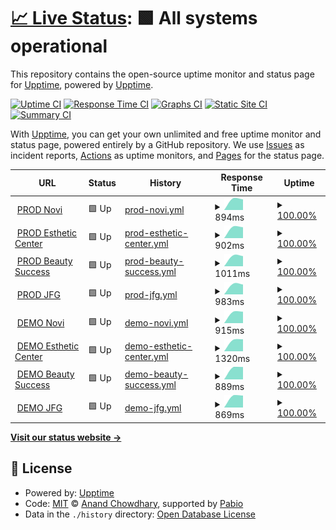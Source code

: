 # [📈 Live Status](https://upptime.github.io/upptime): <!--live status--> **🟩 All systems operational**

This repository contains the open-source uptime monitor and status page for [Upptime](https://upptime.js.org), powered by [Upptime](https://github.com/upptime/upptime).

[![Uptime CI](https://github.com/fr-cleonet/novi-uptime/workflows/Uptime%20CI/badge.svg)](https://github.com/fr-cleonet/novi-uptime/actions?query=workflow%3A%22Uptime+CI%22)
[![Response Time CI](https://github.com/fr-cleonet/novi-uptime/workflows/Response%20Time%20CI/badge.svg)](https://github.com/fr-cleonet/novi-uptime/actions?query=workflow%3A%22Response+Time+CI%22)
[![Graphs CI](https://github.com/fr-cleonet/novi-uptime/workflows/Graphs%20CI/badge.svg)](https://github.com/fr-cleonet/novi-uptime/actions?query=workflow%3A%22Graphs+CI%22)
[![Static Site CI](https://github.com/fr-cleonet/novi-uptime/workflows/Static%20Site%20CI/badge.svg)](https://github.com/fr-cleonet/novi-uptime/actions?query=workflow%3A%22Static+Site+CI%22)
[![Summary CI](https://github.com/fr-cleonet/novi-uptime/workflows/Summary%20CI/badge.svg)](https://github.com/fr-cleonet/novi-uptime/actions?query=workflow%3A%22Summary+CI%22)

With [Upptime](https://upptime.js.org), you can get your own unlimited and free uptime monitor and status page, powered entirely by a GitHub repository. We use [Issues](https://github.com/upptime/upptime/issues) as incident reports, [Actions](https://github.com/fr-cleonet/novi-uptime/actions) as uptime monitors, and [Pages](https://upptime.github.io/upptime) for the status page.

<!--start: status pages-->
<!-- This summary is generated by Upptime (https://github.com/upptime/upptime) -->
<!-- Do not edit this manually, your changes will be overwritten -->
<!-- prettier-ignore -->
| URL | Status | History | Response Time | Uptime |
| --- | ------ | ------- | ------------- | ------ |
| <img alt="" src="https://icons.duckduckgo.com/ip3/groupe-novi-intra.cleonet.fr.ico" height="13"> [PROD Novi](https://groupe-novi-intra.cleonet.fr) | 🟩 Up | [prod-novi.yml](https://github.com/fr-cleonet/novi-uptime/commits/HEAD/history/prod-novi.yml) | <details><summary><img alt="Response time graph" src="./graphs/prod-novi/response-time-week.png" height="20"> 894ms</summary><br><a href="https://fr-cleonet.github.io/novi-uptime/history/prod-novi"><img alt="Response time 894" src="https://img.shields.io/endpoint?url=https%3A%2F%2Fraw.githubusercontent.com%2Ffr-cleonet%2Fnovi-uptime%2FHEAD%2Fapi%2Fprod-novi%2Fresponse-time.json"></a><br><a href="https://fr-cleonet.github.io/novi-uptime/history/prod-novi"><img alt="24-hour response time 894" src="https://img.shields.io/endpoint?url=https%3A%2F%2Fraw.githubusercontent.com%2Ffr-cleonet%2Fnovi-uptime%2FHEAD%2Fapi%2Fprod-novi%2Fresponse-time-day.json"></a><br><a href="https://fr-cleonet.github.io/novi-uptime/history/prod-novi"><img alt="7-day response time 894" src="https://img.shields.io/endpoint?url=https%3A%2F%2Fraw.githubusercontent.com%2Ffr-cleonet%2Fnovi-uptime%2FHEAD%2Fapi%2Fprod-novi%2Fresponse-time-week.json"></a><br><a href="https://fr-cleonet.github.io/novi-uptime/history/prod-novi"><img alt="30-day response time 894" src="https://img.shields.io/endpoint?url=https%3A%2F%2Fraw.githubusercontent.com%2Ffr-cleonet%2Fnovi-uptime%2FHEAD%2Fapi%2Fprod-novi%2Fresponse-time-month.json"></a><br><a href="https://fr-cleonet.github.io/novi-uptime/history/prod-novi"><img alt="1-year response time 894" src="https://img.shields.io/endpoint?url=https%3A%2F%2Fraw.githubusercontent.com%2Ffr-cleonet%2Fnovi-uptime%2FHEAD%2Fapi%2Fprod-novi%2Fresponse-time-year.json"></a></details> | <details><summary><a href="https://fr-cleonet.github.io/novi-uptime/history/prod-novi">100.00%</a></summary><a href="https://fr-cleonet.github.io/novi-uptime/history/prod-novi"><img alt="All-time uptime 100.00%" src="https://img.shields.io/endpoint?url=https%3A%2F%2Fraw.githubusercontent.com%2Ffr-cleonet%2Fnovi-uptime%2FHEAD%2Fapi%2Fprod-novi%2Fuptime.json"></a><br><a href="https://fr-cleonet.github.io/novi-uptime/history/prod-novi"><img alt="24-hour uptime 100.00%" src="https://img.shields.io/endpoint?url=https%3A%2F%2Fraw.githubusercontent.com%2Ffr-cleonet%2Fnovi-uptime%2FHEAD%2Fapi%2Fprod-novi%2Fuptime-day.json"></a><br><a href="https://fr-cleonet.github.io/novi-uptime/history/prod-novi"><img alt="7-day uptime 100.00%" src="https://img.shields.io/endpoint?url=https%3A%2F%2Fraw.githubusercontent.com%2Ffr-cleonet%2Fnovi-uptime%2FHEAD%2Fapi%2Fprod-novi%2Fuptime-week.json"></a><br><a href="https://fr-cleonet.github.io/novi-uptime/history/prod-novi"><img alt="30-day uptime 100.00%" src="https://img.shields.io/endpoint?url=https%3A%2F%2Fraw.githubusercontent.com%2Ffr-cleonet%2Fnovi-uptime%2FHEAD%2Fapi%2Fprod-novi%2Fuptime-month.json"></a><br><a href="https://fr-cleonet.github.io/novi-uptime/history/prod-novi"><img alt="1-year uptime 100.00%" src="https://img.shields.io/endpoint?url=https%3A%2F%2Fraw.githubusercontent.com%2Ffr-cleonet%2Fnovi-uptime%2FHEAD%2Fapi%2Fprod-novi%2Fuptime-year.json"></a></details>
| <img alt="" src="https://icons.duckduckgo.com/ip3/estheticcenter-intra.cleonet.fr.ico" height="13"> [PROD Esthetic Center](https://estheticcenter-intra.cleonet.fr) | 🟩 Up | [prod-esthetic-center.yml](https://github.com/fr-cleonet/novi-uptime/commits/HEAD/history/prod-esthetic-center.yml) | <details><summary><img alt="Response time graph" src="./graphs/prod-esthetic-center/response-time-week.png" height="20"> 902ms</summary><br><a href="https://fr-cleonet.github.io/novi-uptime/history/prod-esthetic-center"><img alt="Response time 902" src="https://img.shields.io/endpoint?url=https%3A%2F%2Fraw.githubusercontent.com%2Ffr-cleonet%2Fnovi-uptime%2FHEAD%2Fapi%2Fprod-esthetic-center%2Fresponse-time.json"></a><br><a href="https://fr-cleonet.github.io/novi-uptime/history/prod-esthetic-center"><img alt="24-hour response time 902" src="https://img.shields.io/endpoint?url=https%3A%2F%2Fraw.githubusercontent.com%2Ffr-cleonet%2Fnovi-uptime%2FHEAD%2Fapi%2Fprod-esthetic-center%2Fresponse-time-day.json"></a><br><a href="https://fr-cleonet.github.io/novi-uptime/history/prod-esthetic-center"><img alt="7-day response time 902" src="https://img.shields.io/endpoint?url=https%3A%2F%2Fraw.githubusercontent.com%2Ffr-cleonet%2Fnovi-uptime%2FHEAD%2Fapi%2Fprod-esthetic-center%2Fresponse-time-week.json"></a><br><a href="https://fr-cleonet.github.io/novi-uptime/history/prod-esthetic-center"><img alt="30-day response time 902" src="https://img.shields.io/endpoint?url=https%3A%2F%2Fraw.githubusercontent.com%2Ffr-cleonet%2Fnovi-uptime%2FHEAD%2Fapi%2Fprod-esthetic-center%2Fresponse-time-month.json"></a><br><a href="https://fr-cleonet.github.io/novi-uptime/history/prod-esthetic-center"><img alt="1-year response time 902" src="https://img.shields.io/endpoint?url=https%3A%2F%2Fraw.githubusercontent.com%2Ffr-cleonet%2Fnovi-uptime%2FHEAD%2Fapi%2Fprod-esthetic-center%2Fresponse-time-year.json"></a></details> | <details><summary><a href="https://fr-cleonet.github.io/novi-uptime/history/prod-esthetic-center">100.00%</a></summary><a href="https://fr-cleonet.github.io/novi-uptime/history/prod-esthetic-center"><img alt="All-time uptime 100.00%" src="https://img.shields.io/endpoint?url=https%3A%2F%2Fraw.githubusercontent.com%2Ffr-cleonet%2Fnovi-uptime%2FHEAD%2Fapi%2Fprod-esthetic-center%2Fuptime.json"></a><br><a href="https://fr-cleonet.github.io/novi-uptime/history/prod-esthetic-center"><img alt="24-hour uptime 100.00%" src="https://img.shields.io/endpoint?url=https%3A%2F%2Fraw.githubusercontent.com%2Ffr-cleonet%2Fnovi-uptime%2FHEAD%2Fapi%2Fprod-esthetic-center%2Fuptime-day.json"></a><br><a href="https://fr-cleonet.github.io/novi-uptime/history/prod-esthetic-center"><img alt="7-day uptime 100.00%" src="https://img.shields.io/endpoint?url=https%3A%2F%2Fraw.githubusercontent.com%2Ffr-cleonet%2Fnovi-uptime%2FHEAD%2Fapi%2Fprod-esthetic-center%2Fuptime-week.json"></a><br><a href="https://fr-cleonet.github.io/novi-uptime/history/prod-esthetic-center"><img alt="30-day uptime 100.00%" src="https://img.shields.io/endpoint?url=https%3A%2F%2Fraw.githubusercontent.com%2Ffr-cleonet%2Fnovi-uptime%2FHEAD%2Fapi%2Fprod-esthetic-center%2Fuptime-month.json"></a><br><a href="https://fr-cleonet.github.io/novi-uptime/history/prod-esthetic-center"><img alt="1-year uptime 100.00%" src="https://img.shields.io/endpoint?url=https%3A%2F%2Fraw.githubusercontent.com%2Ffr-cleonet%2Fnovi-uptime%2FHEAD%2Fapi%2Fprod-esthetic-center%2Fuptime-year.json"></a></details>
| <img alt="" src="https://icons.duckduckgo.com/ip3/beautysuccess-intra.cleonet.fr.ico" height="13"> [PROD Beauty Success](https://beautysuccess-intra.cleonet.fr) | 🟩 Up | [prod-beauty-success.yml](https://github.com/fr-cleonet/novi-uptime/commits/HEAD/history/prod-beauty-success.yml) | <details><summary><img alt="Response time graph" src="./graphs/prod-beauty-success/response-time-week.png" height="20"> 1011ms</summary><br><a href="https://fr-cleonet.github.io/novi-uptime/history/prod-beauty-success"><img alt="Response time 1011" src="https://img.shields.io/endpoint?url=https%3A%2F%2Fraw.githubusercontent.com%2Ffr-cleonet%2Fnovi-uptime%2FHEAD%2Fapi%2Fprod-beauty-success%2Fresponse-time.json"></a><br><a href="https://fr-cleonet.github.io/novi-uptime/history/prod-beauty-success"><img alt="24-hour response time 1011" src="https://img.shields.io/endpoint?url=https%3A%2F%2Fraw.githubusercontent.com%2Ffr-cleonet%2Fnovi-uptime%2FHEAD%2Fapi%2Fprod-beauty-success%2Fresponse-time-day.json"></a><br><a href="https://fr-cleonet.github.io/novi-uptime/history/prod-beauty-success"><img alt="7-day response time 1011" src="https://img.shields.io/endpoint?url=https%3A%2F%2Fraw.githubusercontent.com%2Ffr-cleonet%2Fnovi-uptime%2FHEAD%2Fapi%2Fprod-beauty-success%2Fresponse-time-week.json"></a><br><a href="https://fr-cleonet.github.io/novi-uptime/history/prod-beauty-success"><img alt="30-day response time 1011" src="https://img.shields.io/endpoint?url=https%3A%2F%2Fraw.githubusercontent.com%2Ffr-cleonet%2Fnovi-uptime%2FHEAD%2Fapi%2Fprod-beauty-success%2Fresponse-time-month.json"></a><br><a href="https://fr-cleonet.github.io/novi-uptime/history/prod-beauty-success"><img alt="1-year response time 1011" src="https://img.shields.io/endpoint?url=https%3A%2F%2Fraw.githubusercontent.com%2Ffr-cleonet%2Fnovi-uptime%2FHEAD%2Fapi%2Fprod-beauty-success%2Fresponse-time-year.json"></a></details> | <details><summary><a href="https://fr-cleonet.github.io/novi-uptime/history/prod-beauty-success">100.00%</a></summary><a href="https://fr-cleonet.github.io/novi-uptime/history/prod-beauty-success"><img alt="All-time uptime 100.00%" src="https://img.shields.io/endpoint?url=https%3A%2F%2Fraw.githubusercontent.com%2Ffr-cleonet%2Fnovi-uptime%2FHEAD%2Fapi%2Fprod-beauty-success%2Fuptime.json"></a><br><a href="https://fr-cleonet.github.io/novi-uptime/history/prod-beauty-success"><img alt="24-hour uptime 100.00%" src="https://img.shields.io/endpoint?url=https%3A%2F%2Fraw.githubusercontent.com%2Ffr-cleonet%2Fnovi-uptime%2FHEAD%2Fapi%2Fprod-beauty-success%2Fuptime-day.json"></a><br><a href="https://fr-cleonet.github.io/novi-uptime/history/prod-beauty-success"><img alt="7-day uptime 100.00%" src="https://img.shields.io/endpoint?url=https%3A%2F%2Fraw.githubusercontent.com%2Ffr-cleonet%2Fnovi-uptime%2FHEAD%2Fapi%2Fprod-beauty-success%2Fuptime-week.json"></a><br><a href="https://fr-cleonet.github.io/novi-uptime/history/prod-beauty-success"><img alt="30-day uptime 100.00%" src="https://img.shields.io/endpoint?url=https%3A%2F%2Fraw.githubusercontent.com%2Ffr-cleonet%2Fnovi-uptime%2FHEAD%2Fapi%2Fprod-beauty-success%2Fuptime-month.json"></a><br><a href="https://fr-cleonet.github.io/novi-uptime/history/prod-beauty-success"><img alt="1-year uptime 100.00%" src="https://img.shields.io/endpoint?url=https%3A%2F%2Fraw.githubusercontent.com%2Ffr-cleonet%2Fnovi-uptime%2FHEAD%2Fapi%2Fprod-beauty-success%2Fuptime-year.json"></a></details>
| <img alt="" src="https://icons.duckduckgo.com/ip3/jfgclinic-intra.cleonet.fr.ico" height="13"> [PROD JFG](https://jfgclinic-intra.cleonet.fr) | 🟩 Up | [prod-jfg.yml](https://github.com/fr-cleonet/novi-uptime/commits/HEAD/history/prod-jfg.yml) | <details><summary><img alt="Response time graph" src="./graphs/prod-jfg/response-time-week.png" height="20"> 983ms</summary><br><a href="https://fr-cleonet.github.io/novi-uptime/history/prod-jfg"><img alt="Response time 983" src="https://img.shields.io/endpoint?url=https%3A%2F%2Fraw.githubusercontent.com%2Ffr-cleonet%2Fnovi-uptime%2FHEAD%2Fapi%2Fprod-jfg%2Fresponse-time.json"></a><br><a href="https://fr-cleonet.github.io/novi-uptime/history/prod-jfg"><img alt="24-hour response time 983" src="https://img.shields.io/endpoint?url=https%3A%2F%2Fraw.githubusercontent.com%2Ffr-cleonet%2Fnovi-uptime%2FHEAD%2Fapi%2Fprod-jfg%2Fresponse-time-day.json"></a><br><a href="https://fr-cleonet.github.io/novi-uptime/history/prod-jfg"><img alt="7-day response time 983" src="https://img.shields.io/endpoint?url=https%3A%2F%2Fraw.githubusercontent.com%2Ffr-cleonet%2Fnovi-uptime%2FHEAD%2Fapi%2Fprod-jfg%2Fresponse-time-week.json"></a><br><a href="https://fr-cleonet.github.io/novi-uptime/history/prod-jfg"><img alt="30-day response time 983" src="https://img.shields.io/endpoint?url=https%3A%2F%2Fraw.githubusercontent.com%2Ffr-cleonet%2Fnovi-uptime%2FHEAD%2Fapi%2Fprod-jfg%2Fresponse-time-month.json"></a><br><a href="https://fr-cleonet.github.io/novi-uptime/history/prod-jfg"><img alt="1-year response time 983" src="https://img.shields.io/endpoint?url=https%3A%2F%2Fraw.githubusercontent.com%2Ffr-cleonet%2Fnovi-uptime%2FHEAD%2Fapi%2Fprod-jfg%2Fresponse-time-year.json"></a></details> | <details><summary><a href="https://fr-cleonet.github.io/novi-uptime/history/prod-jfg">100.00%</a></summary><a href="https://fr-cleonet.github.io/novi-uptime/history/prod-jfg"><img alt="All-time uptime 100.00%" src="https://img.shields.io/endpoint?url=https%3A%2F%2Fraw.githubusercontent.com%2Ffr-cleonet%2Fnovi-uptime%2FHEAD%2Fapi%2Fprod-jfg%2Fuptime.json"></a><br><a href="https://fr-cleonet.github.io/novi-uptime/history/prod-jfg"><img alt="24-hour uptime 100.00%" src="https://img.shields.io/endpoint?url=https%3A%2F%2Fraw.githubusercontent.com%2Ffr-cleonet%2Fnovi-uptime%2FHEAD%2Fapi%2Fprod-jfg%2Fuptime-day.json"></a><br><a href="https://fr-cleonet.github.io/novi-uptime/history/prod-jfg"><img alt="7-day uptime 100.00%" src="https://img.shields.io/endpoint?url=https%3A%2F%2Fraw.githubusercontent.com%2Ffr-cleonet%2Fnovi-uptime%2FHEAD%2Fapi%2Fprod-jfg%2Fuptime-week.json"></a><br><a href="https://fr-cleonet.github.io/novi-uptime/history/prod-jfg"><img alt="30-day uptime 100.00%" src="https://img.shields.io/endpoint?url=https%3A%2F%2Fraw.githubusercontent.com%2Ffr-cleonet%2Fnovi-uptime%2FHEAD%2Fapi%2Fprod-jfg%2Fuptime-month.json"></a><br><a href="https://fr-cleonet.github.io/novi-uptime/history/prod-jfg"><img alt="1-year uptime 100.00%" src="https://img.shields.io/endpoint?url=https%3A%2F%2Fraw.githubusercontent.com%2Ffr-cleonet%2Fnovi-uptime%2FHEAD%2Fapi%2Fprod-jfg%2Fuptime-year.json"></a></details>
| <img alt="" src="https://icons.duckduckgo.com/ip3/demo.novi-intra.cleonet.fr.ico" height="13"> [DEMO Novi](https://demo.novi-intra.cleonet.fr) | 🟩 Up | [demo-novi.yml](https://github.com/fr-cleonet/novi-uptime/commits/HEAD/history/demo-novi.yml) | <details><summary><img alt="Response time graph" src="./graphs/demo-novi/response-time-week.png" height="20"> 915ms</summary><br><a href="https://fr-cleonet.github.io/novi-uptime/history/demo-novi"><img alt="Response time 915" src="https://img.shields.io/endpoint?url=https%3A%2F%2Fraw.githubusercontent.com%2Ffr-cleonet%2Fnovi-uptime%2FHEAD%2Fapi%2Fdemo-novi%2Fresponse-time.json"></a><br><a href="https://fr-cleonet.github.io/novi-uptime/history/demo-novi"><img alt="24-hour response time 915" src="https://img.shields.io/endpoint?url=https%3A%2F%2Fraw.githubusercontent.com%2Ffr-cleonet%2Fnovi-uptime%2FHEAD%2Fapi%2Fdemo-novi%2Fresponse-time-day.json"></a><br><a href="https://fr-cleonet.github.io/novi-uptime/history/demo-novi"><img alt="7-day response time 915" src="https://img.shields.io/endpoint?url=https%3A%2F%2Fraw.githubusercontent.com%2Ffr-cleonet%2Fnovi-uptime%2FHEAD%2Fapi%2Fdemo-novi%2Fresponse-time-week.json"></a><br><a href="https://fr-cleonet.github.io/novi-uptime/history/demo-novi"><img alt="30-day response time 915" src="https://img.shields.io/endpoint?url=https%3A%2F%2Fraw.githubusercontent.com%2Ffr-cleonet%2Fnovi-uptime%2FHEAD%2Fapi%2Fdemo-novi%2Fresponse-time-month.json"></a><br><a href="https://fr-cleonet.github.io/novi-uptime/history/demo-novi"><img alt="1-year response time 915" src="https://img.shields.io/endpoint?url=https%3A%2F%2Fraw.githubusercontent.com%2Ffr-cleonet%2Fnovi-uptime%2FHEAD%2Fapi%2Fdemo-novi%2Fresponse-time-year.json"></a></details> | <details><summary><a href="https://fr-cleonet.github.io/novi-uptime/history/demo-novi">100.00%</a></summary><a href="https://fr-cleonet.github.io/novi-uptime/history/demo-novi"><img alt="All-time uptime 100.00%" src="https://img.shields.io/endpoint?url=https%3A%2F%2Fraw.githubusercontent.com%2Ffr-cleonet%2Fnovi-uptime%2FHEAD%2Fapi%2Fdemo-novi%2Fuptime.json"></a><br><a href="https://fr-cleonet.github.io/novi-uptime/history/demo-novi"><img alt="24-hour uptime 100.00%" src="https://img.shields.io/endpoint?url=https%3A%2F%2Fraw.githubusercontent.com%2Ffr-cleonet%2Fnovi-uptime%2FHEAD%2Fapi%2Fdemo-novi%2Fuptime-day.json"></a><br><a href="https://fr-cleonet.github.io/novi-uptime/history/demo-novi"><img alt="7-day uptime 100.00%" src="https://img.shields.io/endpoint?url=https%3A%2F%2Fraw.githubusercontent.com%2Ffr-cleonet%2Fnovi-uptime%2FHEAD%2Fapi%2Fdemo-novi%2Fuptime-week.json"></a><br><a href="https://fr-cleonet.github.io/novi-uptime/history/demo-novi"><img alt="30-day uptime 100.00%" src="https://img.shields.io/endpoint?url=https%3A%2F%2Fraw.githubusercontent.com%2Ffr-cleonet%2Fnovi-uptime%2FHEAD%2Fapi%2Fdemo-novi%2Fuptime-month.json"></a><br><a href="https://fr-cleonet.github.io/novi-uptime/history/demo-novi"><img alt="1-year uptime 100.00%" src="https://img.shields.io/endpoint?url=https%3A%2F%2Fraw.githubusercontent.com%2Ffr-cleonet%2Fnovi-uptime%2FHEAD%2Fapi%2Fdemo-novi%2Fuptime-year.json"></a></details>
| <img alt="" src="https://icons.duckduckgo.com/ip3/demo.estheticcenter-intra.cleonet.fr.ico" height="13"> [DEMO Esthetic Center](http://demo.estheticcenter-intra.cleonet.fr) | 🟩 Up | [demo-esthetic-center.yml](https://github.com/fr-cleonet/novi-uptime/commits/HEAD/history/demo-esthetic-center.yml) | <details><summary><img alt="Response time graph" src="./graphs/demo-esthetic-center/response-time-week.png" height="20"> 1320ms</summary><br><a href="https://fr-cleonet.github.io/novi-uptime/history/demo-esthetic-center"><img alt="Response time 1320" src="https://img.shields.io/endpoint?url=https%3A%2F%2Fraw.githubusercontent.com%2Ffr-cleonet%2Fnovi-uptime%2FHEAD%2Fapi%2Fdemo-esthetic-center%2Fresponse-time.json"></a><br><a href="https://fr-cleonet.github.io/novi-uptime/history/demo-esthetic-center"><img alt="24-hour response time 1320" src="https://img.shields.io/endpoint?url=https%3A%2F%2Fraw.githubusercontent.com%2Ffr-cleonet%2Fnovi-uptime%2FHEAD%2Fapi%2Fdemo-esthetic-center%2Fresponse-time-day.json"></a><br><a href="https://fr-cleonet.github.io/novi-uptime/history/demo-esthetic-center"><img alt="7-day response time 1320" src="https://img.shields.io/endpoint?url=https%3A%2F%2Fraw.githubusercontent.com%2Ffr-cleonet%2Fnovi-uptime%2FHEAD%2Fapi%2Fdemo-esthetic-center%2Fresponse-time-week.json"></a><br><a href="https://fr-cleonet.github.io/novi-uptime/history/demo-esthetic-center"><img alt="30-day response time 1320" src="https://img.shields.io/endpoint?url=https%3A%2F%2Fraw.githubusercontent.com%2Ffr-cleonet%2Fnovi-uptime%2FHEAD%2Fapi%2Fdemo-esthetic-center%2Fresponse-time-month.json"></a><br><a href="https://fr-cleonet.github.io/novi-uptime/history/demo-esthetic-center"><img alt="1-year response time 1320" src="https://img.shields.io/endpoint?url=https%3A%2F%2Fraw.githubusercontent.com%2Ffr-cleonet%2Fnovi-uptime%2FHEAD%2Fapi%2Fdemo-esthetic-center%2Fresponse-time-year.json"></a></details> | <details><summary><a href="https://fr-cleonet.github.io/novi-uptime/history/demo-esthetic-center">100.00%</a></summary><a href="https://fr-cleonet.github.io/novi-uptime/history/demo-esthetic-center"><img alt="All-time uptime 100.00%" src="https://img.shields.io/endpoint?url=https%3A%2F%2Fraw.githubusercontent.com%2Ffr-cleonet%2Fnovi-uptime%2FHEAD%2Fapi%2Fdemo-esthetic-center%2Fuptime.json"></a><br><a href="https://fr-cleonet.github.io/novi-uptime/history/demo-esthetic-center"><img alt="24-hour uptime 100.00%" src="https://img.shields.io/endpoint?url=https%3A%2F%2Fraw.githubusercontent.com%2Ffr-cleonet%2Fnovi-uptime%2FHEAD%2Fapi%2Fdemo-esthetic-center%2Fuptime-day.json"></a><br><a href="https://fr-cleonet.github.io/novi-uptime/history/demo-esthetic-center"><img alt="7-day uptime 100.00%" src="https://img.shields.io/endpoint?url=https%3A%2F%2Fraw.githubusercontent.com%2Ffr-cleonet%2Fnovi-uptime%2FHEAD%2Fapi%2Fdemo-esthetic-center%2Fuptime-week.json"></a><br><a href="https://fr-cleonet.github.io/novi-uptime/history/demo-esthetic-center"><img alt="30-day uptime 100.00%" src="https://img.shields.io/endpoint?url=https%3A%2F%2Fraw.githubusercontent.com%2Ffr-cleonet%2Fnovi-uptime%2FHEAD%2Fapi%2Fdemo-esthetic-center%2Fuptime-month.json"></a><br><a href="https://fr-cleonet.github.io/novi-uptime/history/demo-esthetic-center"><img alt="1-year uptime 100.00%" src="https://img.shields.io/endpoint?url=https%3A%2F%2Fraw.githubusercontent.com%2Ffr-cleonet%2Fnovi-uptime%2FHEAD%2Fapi%2Fdemo-esthetic-center%2Fuptime-year.json"></a></details>
| <img alt="" src="https://icons.duckduckgo.com/ip3/demo.beautysuccess-intra.cleonet.fr.ico" height="13"> [DEMO Beauty Success](https://demo.beautysuccess-intra.cleonet.fr) | 🟩 Up | [demo-beauty-success.yml](https://github.com/fr-cleonet/novi-uptime/commits/HEAD/history/demo-beauty-success.yml) | <details><summary><img alt="Response time graph" src="./graphs/demo-beauty-success/response-time-week.png" height="20"> 889ms</summary><br><a href="https://fr-cleonet.github.io/novi-uptime/history/demo-beauty-success"><img alt="Response time 889" src="https://img.shields.io/endpoint?url=https%3A%2F%2Fraw.githubusercontent.com%2Ffr-cleonet%2Fnovi-uptime%2FHEAD%2Fapi%2Fdemo-beauty-success%2Fresponse-time.json"></a><br><a href="https://fr-cleonet.github.io/novi-uptime/history/demo-beauty-success"><img alt="24-hour response time 889" src="https://img.shields.io/endpoint?url=https%3A%2F%2Fraw.githubusercontent.com%2Ffr-cleonet%2Fnovi-uptime%2FHEAD%2Fapi%2Fdemo-beauty-success%2Fresponse-time-day.json"></a><br><a href="https://fr-cleonet.github.io/novi-uptime/history/demo-beauty-success"><img alt="7-day response time 889" src="https://img.shields.io/endpoint?url=https%3A%2F%2Fraw.githubusercontent.com%2Ffr-cleonet%2Fnovi-uptime%2FHEAD%2Fapi%2Fdemo-beauty-success%2Fresponse-time-week.json"></a><br><a href="https://fr-cleonet.github.io/novi-uptime/history/demo-beauty-success"><img alt="30-day response time 889" src="https://img.shields.io/endpoint?url=https%3A%2F%2Fraw.githubusercontent.com%2Ffr-cleonet%2Fnovi-uptime%2FHEAD%2Fapi%2Fdemo-beauty-success%2Fresponse-time-month.json"></a><br><a href="https://fr-cleonet.github.io/novi-uptime/history/demo-beauty-success"><img alt="1-year response time 889" src="https://img.shields.io/endpoint?url=https%3A%2F%2Fraw.githubusercontent.com%2Ffr-cleonet%2Fnovi-uptime%2FHEAD%2Fapi%2Fdemo-beauty-success%2Fresponse-time-year.json"></a></details> | <details><summary><a href="https://fr-cleonet.github.io/novi-uptime/history/demo-beauty-success">100.00%</a></summary><a href="https://fr-cleonet.github.io/novi-uptime/history/demo-beauty-success"><img alt="All-time uptime 100.00%" src="https://img.shields.io/endpoint?url=https%3A%2F%2Fraw.githubusercontent.com%2Ffr-cleonet%2Fnovi-uptime%2FHEAD%2Fapi%2Fdemo-beauty-success%2Fuptime.json"></a><br><a href="https://fr-cleonet.github.io/novi-uptime/history/demo-beauty-success"><img alt="24-hour uptime 100.00%" src="https://img.shields.io/endpoint?url=https%3A%2F%2Fraw.githubusercontent.com%2Ffr-cleonet%2Fnovi-uptime%2FHEAD%2Fapi%2Fdemo-beauty-success%2Fuptime-day.json"></a><br><a href="https://fr-cleonet.github.io/novi-uptime/history/demo-beauty-success"><img alt="7-day uptime 100.00%" src="https://img.shields.io/endpoint?url=https%3A%2F%2Fraw.githubusercontent.com%2Ffr-cleonet%2Fnovi-uptime%2FHEAD%2Fapi%2Fdemo-beauty-success%2Fuptime-week.json"></a><br><a href="https://fr-cleonet.github.io/novi-uptime/history/demo-beauty-success"><img alt="30-day uptime 100.00%" src="https://img.shields.io/endpoint?url=https%3A%2F%2Fraw.githubusercontent.com%2Ffr-cleonet%2Fnovi-uptime%2FHEAD%2Fapi%2Fdemo-beauty-success%2Fuptime-month.json"></a><br><a href="https://fr-cleonet.github.io/novi-uptime/history/demo-beauty-success"><img alt="1-year uptime 100.00%" src="https://img.shields.io/endpoint?url=https%3A%2F%2Fraw.githubusercontent.com%2Ffr-cleonet%2Fnovi-uptime%2FHEAD%2Fapi%2Fdemo-beauty-success%2Fuptime-year.json"></a></details>
| <img alt="" src="https://icons.duckduckgo.com/ip3/demo.jfgclinic-intra.cleonet.fr.ico" height="13"> [DEMO JFG](https://demo.jfgclinic-intra.cleonet.fr/) | 🟩 Up | [demo-jfg.yml](https://github.com/fr-cleonet/novi-uptime/commits/HEAD/history/demo-jfg.yml) | <details><summary><img alt="Response time graph" src="./graphs/demo-jfg/response-time-week.png" height="20"> 869ms</summary><br><a href="https://fr-cleonet.github.io/novi-uptime/history/demo-jfg"><img alt="Response time 869" src="https://img.shields.io/endpoint?url=https%3A%2F%2Fraw.githubusercontent.com%2Ffr-cleonet%2Fnovi-uptime%2FHEAD%2Fapi%2Fdemo-jfg%2Fresponse-time.json"></a><br><a href="https://fr-cleonet.github.io/novi-uptime/history/demo-jfg"><img alt="24-hour response time 869" src="https://img.shields.io/endpoint?url=https%3A%2F%2Fraw.githubusercontent.com%2Ffr-cleonet%2Fnovi-uptime%2FHEAD%2Fapi%2Fdemo-jfg%2Fresponse-time-day.json"></a><br><a href="https://fr-cleonet.github.io/novi-uptime/history/demo-jfg"><img alt="7-day response time 869" src="https://img.shields.io/endpoint?url=https%3A%2F%2Fraw.githubusercontent.com%2Ffr-cleonet%2Fnovi-uptime%2FHEAD%2Fapi%2Fdemo-jfg%2Fresponse-time-week.json"></a><br><a href="https://fr-cleonet.github.io/novi-uptime/history/demo-jfg"><img alt="30-day response time 869" src="https://img.shields.io/endpoint?url=https%3A%2F%2Fraw.githubusercontent.com%2Ffr-cleonet%2Fnovi-uptime%2FHEAD%2Fapi%2Fdemo-jfg%2Fresponse-time-month.json"></a><br><a href="https://fr-cleonet.github.io/novi-uptime/history/demo-jfg"><img alt="1-year response time 869" src="https://img.shields.io/endpoint?url=https%3A%2F%2Fraw.githubusercontent.com%2Ffr-cleonet%2Fnovi-uptime%2FHEAD%2Fapi%2Fdemo-jfg%2Fresponse-time-year.json"></a></details> | <details><summary><a href="https://fr-cleonet.github.io/novi-uptime/history/demo-jfg">100.00%</a></summary><a href="https://fr-cleonet.github.io/novi-uptime/history/demo-jfg"><img alt="All-time uptime 100.00%" src="https://img.shields.io/endpoint?url=https%3A%2F%2Fraw.githubusercontent.com%2Ffr-cleonet%2Fnovi-uptime%2FHEAD%2Fapi%2Fdemo-jfg%2Fuptime.json"></a><br><a href="https://fr-cleonet.github.io/novi-uptime/history/demo-jfg"><img alt="24-hour uptime 100.00%" src="https://img.shields.io/endpoint?url=https%3A%2F%2Fraw.githubusercontent.com%2Ffr-cleonet%2Fnovi-uptime%2FHEAD%2Fapi%2Fdemo-jfg%2Fuptime-day.json"></a><br><a href="https://fr-cleonet.github.io/novi-uptime/history/demo-jfg"><img alt="7-day uptime 100.00%" src="https://img.shields.io/endpoint?url=https%3A%2F%2Fraw.githubusercontent.com%2Ffr-cleonet%2Fnovi-uptime%2FHEAD%2Fapi%2Fdemo-jfg%2Fuptime-week.json"></a><br><a href="https://fr-cleonet.github.io/novi-uptime/history/demo-jfg"><img alt="30-day uptime 100.00%" src="https://img.shields.io/endpoint?url=https%3A%2F%2Fraw.githubusercontent.com%2Ffr-cleonet%2Fnovi-uptime%2FHEAD%2Fapi%2Fdemo-jfg%2Fuptime-month.json"></a><br><a href="https://fr-cleonet.github.io/novi-uptime/history/demo-jfg"><img alt="1-year uptime 100.00%" src="https://img.shields.io/endpoint?url=https%3A%2F%2Fraw.githubusercontent.com%2Ffr-cleonet%2Fnovi-uptime%2FHEAD%2Fapi%2Fdemo-jfg%2Fuptime-year.json"></a></details>

<!--end: status pages-->

[**Visit our status website →**](https://upptime.github.io/upptime)

## 📄 License

- Powered by: [Upptime](https://github.com/upptime/upptime)
- Code: [MIT](./LICENSE) © [Anand Chowdhary](https://anandchowdhary.com), supported by [Pabio](https://pabio.com)
- Data in the `./history` directory: [Open Database License](https://opendatacommons.org/licenses/odbl/1-0/)
